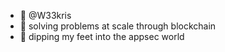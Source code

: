 - 👋 @W33kris
- 👀 solving problems at scale through blockchain
- 🌱 dipping my feet into the appsec world

<!---
W33kris/W33kris is a ✨ special ✨ repository because its `README.md` (this file) appears on your GitHub profile.
You can click the Preview link to take a look at your changes.
--->
